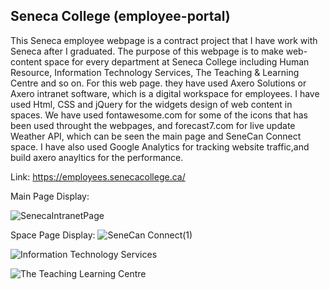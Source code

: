 ## Seneca College (employee-portal)

This Seneca employee webpage is a contract project that I have work with Seneca after I graduated. The purpose of this webpage is to make web-content space for every department at Seneca College including Human Resource, Information Technology Services, The Teaching & Learning Centre and so on. For this web page. they have used Axero Solutions or Axero intranet software, which is a digital workspace for employees. I have used Html, CSS and jQuery for the widgets design of web content in spaces. We have used fontawesome.com for some of the icons that has been used throught the webpages, and forecast7.com for live update Weather API, which can be seen the main page and SeneCan Connect space. I have also used Google Analytics for tracking website traffic,and build axero anayltics for the performance.

Link: https://employees.senecacollege.ca/

Main Page Display: 

![SenecaIntranetPage](https://user-images.githubusercontent.com/15988182/120354578-8bd65e00-c2d0-11eb-9c41-2ce3fe8477f6.png)

Space Page Display:
![SeneCan Connect(1)](https://user-images.githubusercontent.com/15988182/120358694-c93cea80-c2d4-11eb-839c-8888d9cfffbb.png)

![Information Technology Services](https://user-images.githubusercontent.com/15988182/120358703-cc37db00-c2d4-11eb-9f83-ed2e0d20bc56.png)

![The Teaching   Learning Centre](https://user-images.githubusercontent.com/15988182/120358944-1b7e0b80-c2d5-11eb-9437-56cc157d6edd.png)



